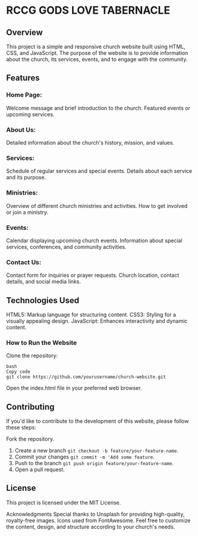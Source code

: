 # RCCG GODS LOVE TABERNACLE

## Overview
This project is a simple and responsive church website built using HTML, CSS, and JavaScript. The purpose of the website is to provide information about the church, its services, events, and to engage with the community.

## Features
### Home Page:

Welcome message and brief introduction to the church.
Featured events or upcoming services.

### About Us:

Detailed information about the church's history, mission, and values.
### Services:

Schedule of regular services and special events.
Details about each service and its purpose.
### Ministries:

Overview of different church ministries and activities.
How to get involved or join a ministry.
### Events:

Calendar displaying upcoming church events.
Information about special services, conferences, and community activities.
### Contact Us:

Contact form for inquiries or prayer requests.
Church location, contact details, and social media links.

## Technologies Used
HTML5: Markup language for structuring content.
CSS3: Styling for a visually appealing design.
JavaScript: Enhances interactivity and dynamic content.

### How to Run the Website
Clone the repository:
```
bash
Copy code
git clone https://github.com/yourusername/church-website.git
```
Open the index.html file in your preferred web browser.

## Contributing
If you'd like to contribute to the development of this website, please follow these steps:

Fork the repository.
1. Create a new branch `git checkout -b feature/your-feature-name`.
2. Commit your changes `git commit -m 'Add some feature`.
3. Push to the branch `git push origin feature/your-feature-name`.
4. Open a pull request.

## License
This project is licensed under the MIT License.

Acknowledgments
Special thanks to Unsplash for providing high-quality, royalty-free images.
Icons used from FontAwesome.
Feel free to customize the content, design, and structure according to your church's needs.
